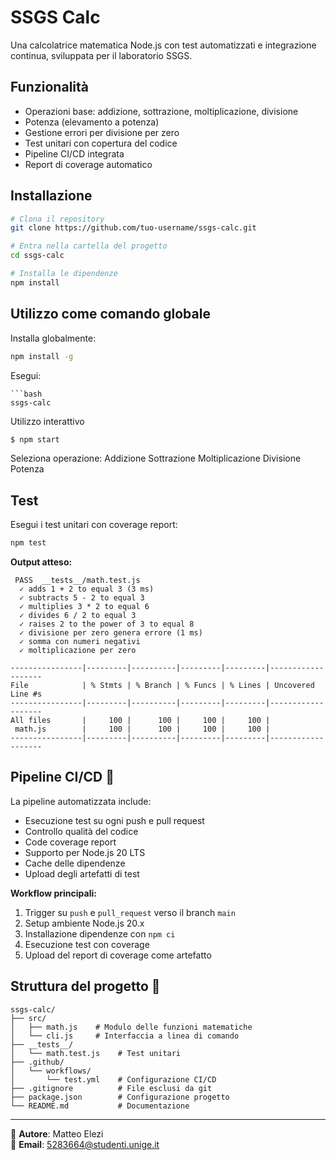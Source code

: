 # SSGS Calc

Una calcolatrice matematica Node.js con test automatizzati e integrazione continua, sviluppata per il laboratorio SSGS.

## Funzionalità 
- Operazioni base: addizione, sottrazione, moltiplicazione, divisione
- Potenza (elevamento a potenza)
- Gestione errori per divisione per zero
- Test unitari con copertura del codice
- Pipeline CI/CD integrata
- Report di coverage automatico

## Installazione

```bash
# Clona il repository
git clone https://github.com/tuo-username/ssgs-calc.git

# Entra nella cartella del progetto
cd ssgs-calc

# Installa le dipendenze
npm install
```

## Utilizzo come comando globale

Installa globalmente:
```bash
npm install -g
```
Esegui:
```
```bash
ssgs-calc
```
Utilizzo interattivo
```bash
$ npm start
```
Seleziona operazione: 
  Addizione
  Sottrazione
  Moltiplicazione
  Divisione
  Potenza

## Test 

Esegui i test unitari con coverage report:
```bash
npm test
```

**Output atteso:**
```
 PASS  __tests__/math.test.js
  ✓ adds 1 + 2 to equal 3 (3 ms)
  ✓ subtracts 5 - 2 to equal 3
  ✓ multiplies 3 * 2 to equal 6
  ✓ divides 6 / 2 to equal 3
  ✓ raises 2 to the power of 3 to equal 8
  ✓ divisione per zero genera errore (1 ms)
  ✓ somma con numeri negativi
  ✓ moltiplicazione per zero

----------------|---------|----------|---------|---------|-------------------
File            | % Stmts | % Branch | % Funcs | % Lines | Uncovered Line #s 
----------------|---------|----------|---------|---------|-------------------
All files       |     100 |      100 |     100 |     100 |                   
 math.js        |     100 |      100 |     100 |     100 |                   
----------------|---------|----------|---------|---------|-------------------
```

## Pipeline CI/CD 🔄

La pipeline automatizzata include:
- Esecuzione test su ogni push e pull request
- Controllo qualità del codice
- Code coverage report
- Supporto per Node.js 20 LTS
- Cache delle dipendenze
- Upload degli artefatti di test

**Workflow principali:**
1. Trigger su `push` e `pull_request` verso il branch `main`
2. Setup ambiente Node.js 20.x
3. Installazione dipendenze con `npm ci`
4. Esecuzione test con coverage
5. Upload del report di coverage come artefatto

## Struttura del progetto 📁
```
ssgs-calc/
├── src/
│   ├── math.js    # Modulo delle funzioni matematiche
│   └── cli.js     # Interfaccia a linea di comando
├── __tests__/
│   └── math.test.js    # Test unitari
├── .github/
│   └── workflows/
│       └── test.yml    # Configurazione CI/CD
├── .gitignore          # File esclusi da git
├── package.json        # Configurazione progetto
└── README.md           # Documentazione
```

---

👤 **Autore**: Matteo Elezi  
📧 **Email**: 5283664@studenti.unige.it  
```